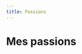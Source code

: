 ```yaml
---
title: Passions
---
```


<div class="content dark" style="display:felx">

# Mes passions

<div class="cadres">

<cadre content="<h2>Le basket</h2>" src="basketball.jpg" alt="photo de basket" ></cadre>

<cadre content="<h2>La photographie</h2>" src="IMG_3765.jpg" alt="une cascade"></cadre>

<cadre content="<h2>La cuisine</h2>" src="cuisine.jpg" alt="un bon plats"></cadre>

<cadre content="<h2>L'impression 3D</h2>" src="3D.jpg" alt="3D"></cadre>

</div>
</div>
